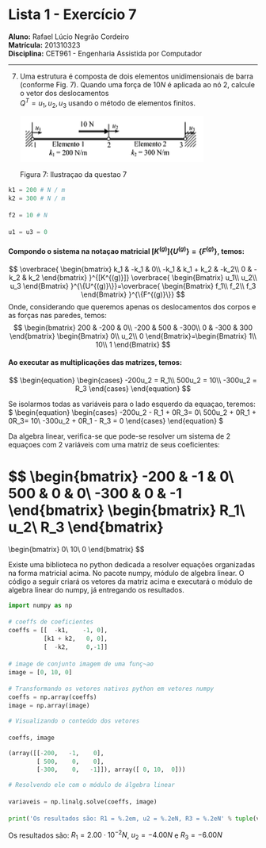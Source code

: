 # Lista 1 - Exercício 7

**Aluno:** Rafael Lúcio Negrão Cordeiro<br/>
**Matrícula:** 201310323<br/>
**Disciplina:** CET961 - Engenharia Assistida por Computador

---
7. Uma estrutura é composta de dois elementos unidimensionais de barra (conforme Fig. 7). Quando uma força de $10 N$ é aplicada ao nó 2, calcule o vetor dos deslocamentos<br/> $Q^T = u_1, u_2, u_3$ usando o método de elementos finitos.

    ![](img/exec7_structure.png)

    <span class="caption">Figura 7: Ilustraçao da questao 7</span>
```python
k1 = 200 # N / m
k2 = 300 # N / m

f2 = 10 # N

u1 = u3 = 0
```
#### Compondo o sistema na notaçao matricial $[K^{(g)}]\{U^{(g)}\} = \{F^{(g)}\}$, temos:

$$
\overbrace{
    \begin{bmatrix}
        k_1 & -k_1 & 0\\
        -k_1 & k_1 + k_2 & -k_2\\
        0 & -k_2 & k_2
    \end{bmatrix}
}^{[K^{(g)}]}
\overbrace{
    \begin{Bmatrix}
        u_1\\
        u_2\\
        u_3
    \end{Bmatrix}
}^{\{U^{(g)}\}}=\overbrace{
    \begin{Bmatrix}
        f_1\\
        f_2\\
        f_3
    \end{Bmatrix}
}^{\{F^{(g)}\}}
$$
Onde, considerando que queremos apenas os deslocamentos dos corpos e as forças nas paredes, temos:
$$
\begin{bmatrix}
    200 & -200 & 0\\
    -200 & 500 & -300\\
    0 & -300 & 300
\end{bmatrix}
\begin{Bmatrix}
    0\\
    u_2\\
    0
\end{Bmatrix}=\begin{Bmatrix}
    1\\
    10\\
    1
\end{Bmatrix}
$$
#### Ao executar as multiplicações das matrizes, temos:
$$
\begin{equation}
    \begin{cases}
        -200u_2 = R_1\\
         500u_2 = 10\\
        -300u_2 = R_3
    \end{cases}
\end{equation}
$$

Se isolarmos todas as variáveis para o lado esquerdo da equaçao, teremos: $ \begin{equation}
    \begin{cases}
        -200u_2 - R_1 + 0R_3= 0\\
         500u_2 + 0R_1 + 0R_3= 10\\
        -300u_2 + 0R_1 - R_3 = 0
    \end{cases}
\end{equation} $

Da algebra linear, verifica-se que pode-se resolver um sistema de 2 equaçoes com 2 variáveis com uma matriz de seus coeficientes:

$$
\begin{bmatrix}
    -200 & -1 & 0\\
     500 &  0 & 0\\
    -300 &  0 & -1
\end{bmatrix}
\begin{bmatrix}
    R_1\\
    u_2\\
    R_3
\end{bmatrix}
=
\begin{bmatrix}
    0\\
    10\\
    0
\end{bmatrix}
$$

Existe uma biblioteca no python dedicada a resolver equações organizadas na forma matricial acima. No pacote numpy, módulo de algebra linear. O código a seguir criará os vetores da matriz acima e executará o módulo de algebra linear do numpy, já entregando os resultados.

```python
import numpy as np

# coeffs de coeficientes
coeffs = [[  -k1,    -1, 0],
          [k1 + k2,   0, 0],
          [  -k2,     0,-1]]

# image de conjunto imagem de uma funç~ao
image = [0, 10, 0]

# Transformando os vetores nativos python em vetores numpy
coeffs = np.array(coeffs)
image = np.array(image)
```

```python
# Visualizando o conteúdo dos vetores

coeffs, image
```

```python
(array([[-200,   -1,    0],
        [ 500,    0,    0],
        [-300,    0,   -1]]), array([ 0, 10,  0]))
```

```python
# Resolvendo ele com o módulo de álgebra linear

variaveis = np.linalg.solve(coeffs, image)

print('Os resultados são: R1 = %.2em, u2 = %.2eN, R3 = %.2eN' % tuple(variaveis))
```
<span class="caption">Os resultados são: $R_1 = 2.00 \cdot 10^{-2} N$, $u_2 = -4.00 N$ e $R_3 = -6.00 N$</span>
